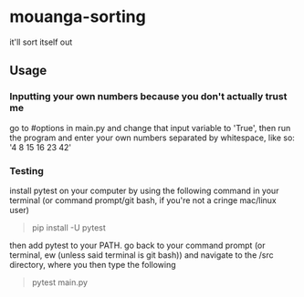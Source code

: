 # mouanga-sorting
it'll sort itself out


## Usage

### Inputting your own numbers because you don't actually trust me
go to #options in main.py and change that input variable to 'True', then run the program and enter your own numbers separated by whitespace, like so: '4 8 15 16 23 42' 


### Testing
install pytest on your computer by using the following command in your terminal (or command prompt/git bash, if you're not a cringe mac/linux user)

> pip install -U pytest

then add pytest to your PATH. go back to your command prompt (or terminal, ew (unless said terminal is git bash)) and navigate to the /src directory, where you then type the following

> pytest main.py
